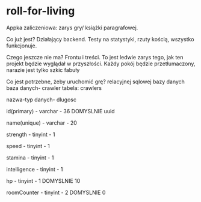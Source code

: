 # roll-for-living

Appka zaliczeniowa: zarys gry/ książki paragrafowej. 

Co już jest? Działający backend. Testy na statystyki, rzuty kością, wszystko funkcjonuje.

Czego jeszcze nie ma? Frontu i treści. To jest ledwie zarys tego, jak ten projekt będzie wyglądał w przyszłości. Każdy pokój będzie przetłumaczony, narazie jest tylko szkic fabuły

Co jest potrzebne, żeby uruchomić grę? relacyjnej sqlowej bazy danych
baza danych- crawler
tabela: crawlers

nazwa-typ danych- dlugosc

id(primary) - varchar - 36 DOMYSLNIE uuid

name(unique) - varchar - 20

strength - tinyint - 1

speed - tinyint - 1

stamina - tinyint - 1

intelligence - tinyint - 1

hp - tinyint - 1 DOMYSLNIE 10

roomCounter - tinyint - 2 DOMYSLNIE 0

